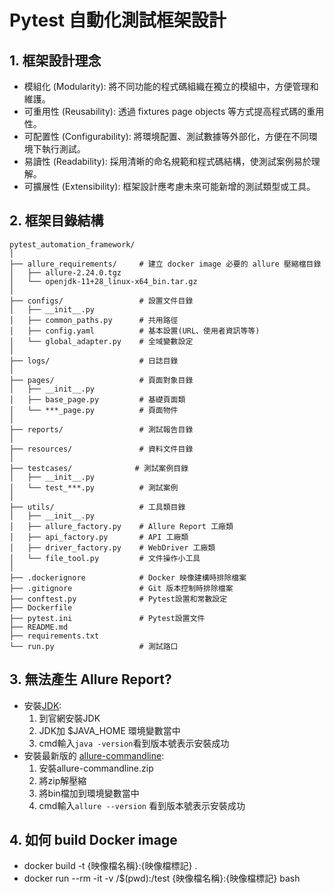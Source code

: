 # Pytest 自動化測試框架設計
## 1. 框架設計理念
- 模組化 (Modularity): 將不同功能的程式碼組織在獨立的模組中，方便管理和維護。
- 可重用性 (Reusability): 透過 fixtures page objects 等方式提高程式碼的重用性。
- 可配置性 (Configurability): 將環境配置、測試數據等外部化，方便在不同環境下執行測試。
- 易讀性 (Readability): 採用清晰的命名規範和程式碼結構，使測試案例易於理解。
- 可擴展性 (Extensibility): 框架設計應考慮未來可能新增的測試類型或工具。

## 2. 框架目錄結構
```
pytest_automation_framework/
│
├── allure_requirements/     # 建立 docker image 必要的 allure 壓縮檔目錄
│   ├── allure-2.24.0.tgz
│   └── openjdk-11+28_linux-x64_bin.tar.gz    
│
├── configs/                 # 設置文件目錄
│   ├── __init__.py
│   ├── common_paths.py      # 共用路徑
│   ├── config.yaml          # 基本設置(URL、使用者資訊等等)
│   └── global_adapter.py    # 全域變數設定
│
├── logs/                    # 日誌目錄
│
├── pages/                   # 頁面對象目錄
│   ├── __init__.py
│   ├── base_page.py         # 基礎頁面類
│   └── ***_page.py          # 頁面物件
│
├── reports/                 # 測試報告目錄
│
├── resources/               # 資料文件目錄
│
├── testcases/              # 測試案例目錄
│   ├── __init__.py
│   └── test_***.py          # 測試案例
│
├── utils/                   # 工具類目錄
│   ├── __init__.py
│   ├── allure_factory.py    # Allure Report 工廠類
│   ├── api_factory.py       # API 工廠類
│   ├── driver_factory.py    # WebDriver 工廠類
│   └── file_tool.py         # 文件操作小工具
│
├── .dockerignore            # Docker 映像建構時排除檔案
├── .gitignore               # Git 版本控制時排除檔案
├── conftest.py              # Pytest設置和常數設定
├── Dockerfile          
├── pytest.ini               # Pytest設置文件
├── README.md 
├── requirements.txt
└── run.py                   # 測試路口
```

## 3. 無法產生 Allure Report?
- 安裝[JDK](<https://www.oracle.com/java/technologies/downloads/>):
  1. 到官網安裝JDK
  2. JDK加 $JAVA_HOME 環境變數當中
  3. cmd輸入``` java -version ```看到版本號表示安裝成功
- 安裝最新版的 [allure-commandline](<https://repo.maven.apache.org/maven2/io/qameta/allure/allure-commandline/>): 
  1. 安裝allure-commandline.zip
  2. 將zip解壓縮
  3. 將bin檔加到環境變數當中
  4. cmd輸入``` allure --version ``` 看到版本號表示安裝成功

## 4. 如何 build Docker image
- docker build -t {映像檔名稱}:{映像檔標記} .
- docker run --rm -it -v /$(pwd):/test {映像檔名稱}:{映像檔標記} bash


